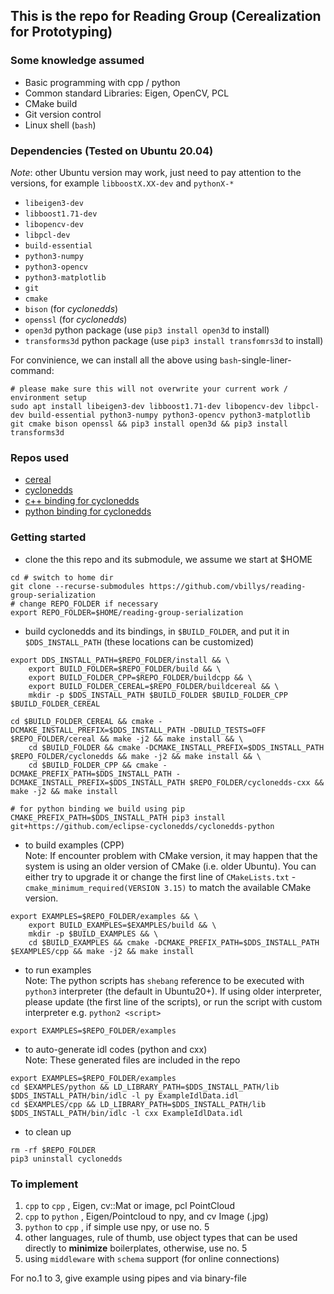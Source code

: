 ## This is the repo for Reading Group (Cerealization for Prototyping)

### Some knowledge assumed
 * Basic programming with cpp / python
 * Common standard Libraries: Eigen, OpenCV, PCL
 * CMake build
 * Git version control
 * Linux shell (`bash`)


### Dependencies (Tested on Ubuntu 20.04)
*Note*: other Ubuntu version may work, just need to pay attention to the versions, for example `libboostX.XX-dev` and `pythonX-* `
 * `libeigen3-dev`
 * `libboost1.71-dev`
 * `libopencv-dev`
 * `libpcl-dev`
 * `build-essential`
 * `python3-numpy`
 * `python3-opencv`
 * `python3-matplotlib`
 * `git`
 * `cmake`
 * `bison` (for *cyclonedds*)
 * `openssl` (for *cyclonedds*)
 * `open3d` python package (use `pip3 install open3d` to install)
 * `transforms3d` python package (use `pip3 install transfomrs3d` to install)

For convinience, we can install all the above using `bash`-single-liner-command:
```
# please make sure this will not overwrite your current work / environment setup
sudo apt install libeigen3-dev libboost1.71-dev libopencv-dev libpcl-dev build-essential python3-numpy python3-opencv python3-matplotlib git cmake bison openssl && pip3 install open3d && pip3 install transforms3d
```

### Repos used
 * [cereal](https://github.com/USCiLab/cereal)
 * [cyclonedds](https://github.com/eclipse-cyclonedds/cyclonedds)
 * [c++ binding for cyclonedds](https://github.com/eclipse-cyclonedds/cyclonedds-cxx)
 * [python binding for cyclonedds](https://github.com/eclipse-cyclonedds/cyclonedds-python)

### Getting started
 * clone the this repo and its submodule, we assume we start at $HOME
 ```
 cd # switch to home dir
 git clone --recurse-submodules https://github.com/vbillys/reading-group-serialization
 # change REPO_FOLDER if necessary
 export REPO_FOLDER=$HOME/reading-group-serialization
 ```
 * build cyclonedds and its bindings, in `$BUILD_FOLDER`, and put it in `$DDS_INSTALL_PATH` (these locations can be customized)
 ```
 export DDS_INSTALL_PATH=$REPO_FOLDER/install && \
     export BUILD_FOLDER=$REPO_FOLDER/build && \
     export BUILD_FOLDER_CPP=$REPO_FOLDER/buildcpp && \
     export BUILD_FOLDER_CEREAL=$REPO_FOLDER/buildcereal && \
     mkdir -p $DDS_INSTALL_PATH $BUILD_FOLDER $BUILD_FOLDER_CPP $BUILD_FOLDER_CEREAL

 cd $BUILD_FOLDER_CEREAL && cmake -DCMAKE_INSTALL_PREFIX=$DDS_INSTALL_PATH -DBUILD_TESTS=OFF $REPO_FOLDER/cereal && make -j2 && make install && \
     cd $BUILD_FOLDER && cmake -DCMAKE_INSTALL_PREFIX=$DDS_INSTALL_PATH $REPO_FOLDER/cyclonedds && make -j2 && make install && \
     cd $BUILD_FOLDER_CPP && cmake -DCMAKE_PREFIX_PATH=$DDS_INSTALL_PATH -DCMAKE_INSTALL_PREFIX=$DDS_INSTALL_PATH $REPO_FOLDER/cyclonedds-cxx && make -j2 && make install

 # for python binding we build using pip
 CMAKE_PREFIX_PATH=$DDS_INSTALL_PATH pip3 install git+https://github.com/eclipse-cyclonedds/cyclonedds-python
 ```
 * to build examples (CPP)  
   Note: If encounter problem with CMake version, it may happen that the system is using an older version of CMake (i.e. older Ubuntu). You can either try to upgrade it or change the first line of `CMakeLists.txt` - `cmake_minimum_required(VERSION 3.15)` to match the available CMake version.
 ```
 export EXAMPLES=$REPO_FOLDER/examples && \
     export BUILD_EXAMPLES=$EXAMPLES/build && \
     mkdir -p $BUILD_EXAMPLES && \
     cd $BUILD_EXAMPLES && cmake -DCMAKE_PREFIX_PATH=$DDS_INSTALL_PATH $EXAMPLES/cpp && make -j2 && make install
 ```
 * to run examples  
   Note: The python scripts has `shebang` reference to be executed with `python3` interpreter (the default in Ubuntu20+). If using older interpreter, please update (the first line of the scripts), or run the script with custom interpreter e.g. `python2 <script>`
 ```
 export EXAMPLES=$REPO_FOLDER/examples
 ```
 * to auto-generate idl codes (python and cxx)  
   Note: These generated files are included in the repo
 ```
 export EXAMPLES=$REPO_FOLDER/examples
 cd $EXAMPLES/python && LD_LIBRARY_PATH=$DDS_INSTALL_PATH/lib $DDS_INSTALL_PATH/bin/idlc -l py ExampleIdlData.idl
 cd $EXAMPLES/cpp && LD_LIBRARY_PATH=$DDS_INSTALL_PATH/lib $DDS_INSTALL_PATH/bin/idlc -l cxx ExampleIdlData.idl
 ```

 * to clean up
 ```
 rm -rf $REPO_FOLDER
 pip3 uninstall cyclonedds
 ```

### To implement

 1. `cpp` to `cpp` , Eigen, cv::Mat or image, pcl PointCloud
 2. `cpp` to `python` , Eigen/Pointcloud to npy, and cv Image (.jpg)
 3. `python` to `cpp` , if simple use npy, or use no. 5
 4. other languages, rule of thumb, use object types that can be used directly to **minimize** boilerplates, otherwise, use no. 5
 5. using `middleware` with `schema` support (for online connections)

For no.1 to 3, give example using pipes and via binary-file
